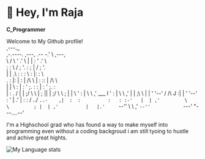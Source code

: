 # 👋 Hey, I'm Raja

**C_Programmer**

Welcome to My Github profile!                                        
                                     ,---._                  
,-.----.       ,---,               .-- -.' \    ,---,        
\    /  \     '  .' \              |    |   :  '  .' \       
;   :    \   /  ;    '.            :    ;   | /  ;    '.     
|   | .\ :  :  :       \           :        |:  :       \    
.   : |: |  :  |   /\   \          |    :   ::  |   /\   \   
|   |  \ :  |  :  ' ;.   :         :         |  :  ' ;.   :  
|   : .  /  |  |  ;/  \   \        |    ;   ||  |  ;/  \   \ 
;   | |  \  '  :  | \  \ ,'    ___ l         '  :  | \  \ ,' 
|   | ;\  \ |  |  '  '--'    /    /\    J   :|  |  '  '--'   
:   ' | \.' |  :  :         /  ../  `..-    ,|  :  :         
:   : :-'   |  | ,'         \    \         ; |  | ,'         
|   |.'     `--''            \    \      ,'  `--''           
`---'                         "---....--'                  

I'm a Highschool grad who has found a way to make myself into programming even without a coding backgroud i am still tyoing to hustle
and achive great hights.

![My Language stats](https://github-readme-stats-eight-theta.vercel.app/api/top-langs/?username=KingVikraman&layout=compact&langs_count=8&hide_border=true)
<br />
<!--
**KingVikraman/KingVikraman** is a ✨ _special_ ✨ repository because its `README.md` (this file) appears on your GitHub profile.

Here are some ideas to get you started:

- 🔭 I’m currently working on ...
- 🌱 I’m currently learning ...
- 👯 I’m looking to collaborate on ...
- 🤔 I’m looking for help with ...
- 💬 Ask me about ...
- 📫 How to reach me: ...
- 😄 Pronouns: ...
- ⚡ Fun fact: ...
-->
